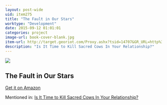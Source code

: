 ```yaml
---
layout: post-wide
uid: item275
title: "The Fault in Our Stars"
worktype: "Development"
date: 2015-09-12 01:01:01
categories: project
image-url: book-cover-blank.jpg
item-url: http://target.georiot.com/Proxy.ashx?tsid=14707&GR_URL=http%3A%2F%2Fwww.amazon.com%2FThe-Fault-Stars-John-Green%2Fdp%2F0525478817%2F
description: "Is It Time to Kill Sacred Cows In Your Relationship?"
---
```

<a href="http://target.georiot.com/Proxy.ashx?tsid=14707&GR_URL=http%3A%2F%2Fwww.amazon.com%2FThe-Fault-Stars-John-Green%2Fdp%2F0525478817%2F" target="blank"><img src="../../../../img/thumbs/book-cover-blank.jpg" class="prod-img"></a>
<h2>The Fault in Our Stars</h2>
<p><a href="http://target.georiot.com/Proxy.ashx?tsid=14707&GR_URL=http%3A%2F%2Fwww.amazon.com%2FThe-Fault-Stars-John-Green%2Fdp%2F0525478817%2F" target="blank">Get it on Amazon</a><p>
<p>Mentioned in: <a href="http://fourhourworkweek.com/2015/05/20/google-x/" target="blank">Is It Time to Kill Sacred Cows In Your Relationship?</a></p>
